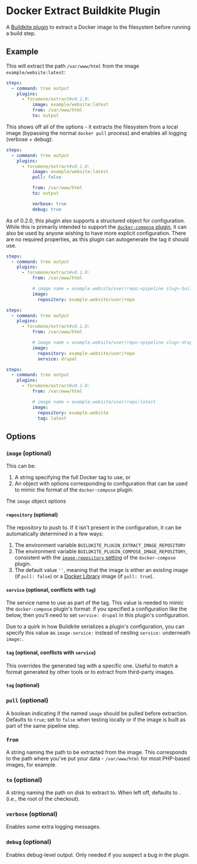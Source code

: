 # Docker Extract Buildkite Plugin

A [Buildkite plugin](https://buildkite.com/docs/agent/v3/plugins) to extract a Docker image to the filesystem before running a build step.

## Example

This will extract the path `/var/www/html` from the image `example/website:latest`:

```yaml
steps:
  - command: tree output
    plugins:
      - forumone/extract#v0.1.0:
          image: example/website:latest
          from: /var/www/html
          to: output
```

This shows off all of the options - it extracts the filesystem from a local image (bypassing the normal `docker pull` process) and enables all logging (verbose + debug):

```yaml
steps:
  - command: tree output
    plugins:
      - forumone/extract#v0.1.0:
          image: example/website:latest
          pull: false

          from: /var/www/html
          to: output

          verbose: true
          debug: true
```

As of 0.2.0, this plugin also supports a structured object for configuration. While this is primarily intended to support the [`docker-compose` plugin](https://github.com/buildkite-plugins/docker-compose-buildkite-plugin), it can also be used by anyone wishing to have more explicit configuration. There are no required properties, as this plugin can autogenerate the tag it should use.

```yaml
steps:
  - command: tree output
    plugins:
      - forumone/extract#v0.1.0:
          from: /var/www/html

          # image name = example.website/user/repo:<pipeline slug>-build-<build number>
          image:
            repository: example.website/user/repo
```

```yaml
steps:
  - command: tree output
    plugins:
      - forumone/extract#v0.1.0:
          from: /var/www/html

          # image name = example.website/user/repo:<pipeline slug>-drupal-build-<build number>
          image:
            repository: example.website/user/repo
            service: drupal
```

```yaml
steps:
  - command: tree output
    plugins:
      - forumone/extract#v0.1.0:
          from: /var/www/html

          # image name = example.website/user/repo:latest
          image:
            repository: example.website
            tag: latest
```

## Options

### `image` (optional)

This can be:

1. A string specifying the full Docker tag to use, or
2. An object with options corresponding to configuration that can be used to mimic the format of the `docker-compose` plugin.

The `image` object options

#### `repository` (optional)

The repository to push to. If it isn't present in the configuration, it can be automatically determined in a few ways:

1. The environment variable `BUILDKITE_PLUGIN_EXTRACT_IMAGE_REPOSITORY`
2. The environment variable `BUILDKITE_PLUGIN_COMPOSE_IMAGE_REPOSITORY`, consistent with the [`image-repository` setting](https://github.com/buildkite-plugins/docker-compose-buildkite-plugin#image-repository-optional-build-only) of the `docker-compose` plugin.
3. The default value `''`, meaning that the image is either an existing image (if `pull: false`) or a [Docker Library](https://hub.docker.com/u/library) image (if `pull: true`).

#### `service` (optional, conflicts with `tag`)

The service name to use as part of the tag. This value is needed to mimic the `docker-compose` plugin's format: if you specified a configuration like the below, then you'll need to set `service: drupal` in this plugin's configuration.

Due to a quirk in how Buildkite serializes a plugin's configuration, you can specify this value as `image-service:` instead of nesting `service:` underneath `image:`.

#### `tag` (optional, conflicts with `service`)

This overrides the generated tag with a specific one. Useful to match a format generated by other tools or to extract from third-party images.

#### `tag` (optional)

### `pull` (optional)

A boolean indicating if the named `image` should be pulled before extraction. Defaults to `true`; set to `false` when testing locally or if the image is built as part of the same pipeline step.

### `from`

A string naming the path to be extracted from the image. This corresponds to the path where you've put your data - `/var/www/html` for most PHP-based images, for example.

### `to` (optional)

A string naming the path on disk to extract to. When left off, defaults to `.` (i.e., the root of the checkout).

### `verbose` (optional)

Enables some extra logging messages.

### `debug` (optional)

Enables debug-level output. Only needed if you suspect a bug in the plugin.
